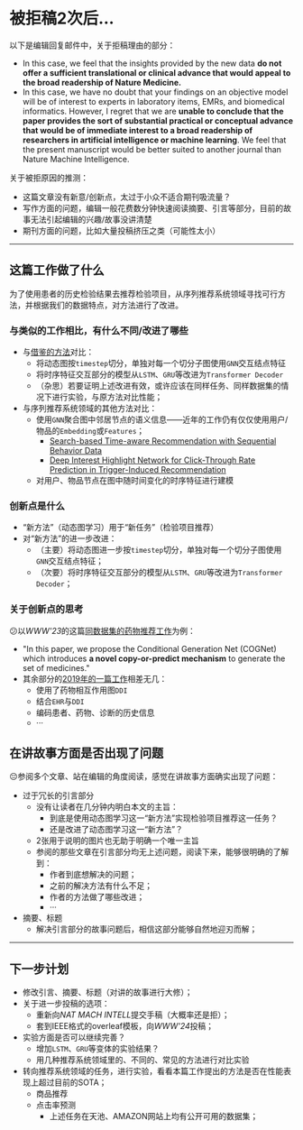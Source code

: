 # 被拒稿2次后...

以下是编辑回复邮件中，关于拒稿理由的部分：

- In this case, we feel that the insights provided by the new data **do not offer a sufficient translational or clinical advance that would appeal to the broad readership of Nature Medicine.**
- In this case, we have no doubt that your findings on an objective model will be of interest to experts in laboratory items, EMRs, and biomedical informatics. However, I regret that we are **unable to conclude that the paper provides the sort of substantial practical or conceptual advance that would be of immediate interest to a broad readership of researchers in artificial intelligence or machine learning**. We feel that the present manuscript would be better suited to another journal than Nature Machine Intelligence.

关于被拒原因的推测：

- 这篇文章没有新意/创新点，太过于小众不适合期刊吸流量？
- 写作方面的问题，编辑一般花费数分钟快速阅读摘要、引言等部分，目前的故事无法引起编辑的兴趣/故事没讲清楚
- 期刊方面的问题，比如大量投稿挤压之类（可能性太小）

---

## 这篇工作做了什么

为了使用患者的历史检验结果去推荐检验项目，从序列推荐系统领域寻找可行方法，并根据我们的数据特点，对方法进行了改进。

### 与类似的工作相比，有什么不同/改进了哪些

- 与[借鉴的方法](https://arxiv.org/abs/2104.07368)对比：
  - 将动态图按`timestep`切分，单独对每一个切分子图使用`GNN`交互结点特征
  - 将时序特征交互部分的模型从`LSTM`、`GRU`等改进为`Transformer Decoder`
  - （杂思）若要证明上述改进有效，或许应该在同样任务、同样数据集的情况下进行实验，与原方法对比性能；
- 与序列推荐系统领域的其他方法对比：
  - 使用`GNN`聚合图中邻居节点的语义信息——近年的工作仍有仅仅使用用户/物品的`Embedding`或`Features`；
    - [Search-based Time-aware Recommendation with Sequential Behavior Data](https://dl.acm.org/doi/10.1145/3485447.3512117)
    - [Deep Interest Highlight Network for Click-Through Rate Prediction in Trigger-Induced Recommendation](https://dl.acm.org/doi/abs/10.1145/3485447.3511970)
  - 对用户、物品节点在图中随时间变化的时序特征进行建模

### 创新点是什么

- “新方法”（动态图学习）用于“新任务”（检验项目推荐）
- 对“新方法”的进一步改进：
  - （主要）将动态图进一步按`timestep`切分，单独对每一个切分子图使用`GNN`交互结点特征；
  - （次要）将时序特征交互部分的模型从`LSTM`、`GRU`等改进为`Transformer Decoder`；

### 关于创新点的思考

:confused:以*WWW'23*的这篇[同数据集的药物推荐工作](https://dl.acm.org/doi/10.1145/3485447.3511936)为例：

- "In this paper, we propose the Conditional Generation Net (COGNet) which introduces **a novel copy-or-predict mechanism** to generate the set of medicines."
- 其余部分的[2019年的一篇工作](https://ojs.aaai.org/index.php/AAAI/article/view/3905/3783)相差无几：
  - 使用了药物相互作用图`DDI`
  - 结合`EHR`与`DDI`
  - 编码患者、药物、诊断的历史信息
  - ···

## 在讲故事方面是否出现了问题

:pensive:参阅多个文章、站在编辑的角度阅读，感觉在讲故事方面确实出现了问题：

- 过于冗长的引言部分
  - 没有让读者在几分钟内明白本文的主旨：
    - 到底是使用动态图学习这一“新方法”实现检验项目推荐这一任务？
    - 还是改进了动态图学习这一“新方法”？
  - 2张用于说明的图片也无助于明确一个唯一主旨
  - 参阅的那些文章在引言部分均无上述问题，阅读下来，能够很明确的了解到：
    - 作者到底想解决的问题；
    - 之前的解决方法有什么不足；
    - 作者的方法做了哪些改进；
    - ···
- 摘要、标题
  - 解决引言部分的故事问题后，相信这部分能够自然地迎刃而解；

---

## 下一步计划

- 修改引言、摘要、标题（对讲的故事进行大修）；
- 关于进一步投稿的选项：
  - 重新向*NAT MACH INTELL*提交手稿（大概率还是拒）；
  - 套到IEEE格式的overleaf模板，向*WWW'24*投稿；
- 实验方面是否可以继续完善？
  - 增加`LSTM`、`GRU`等变体的实验结果？
  - 用几种推荐系统领域里的、不同的、常见的方法进行对比实验
- 转向推荐系统领域的任务，进行实验，看看本篇工作提出的方法是否在性能表现上超过目前的SOTA；
  - 商品推荐
  - 点击率预测
    - 上述任务在天池、AMAZON网站上均有公开可用的数据集；
